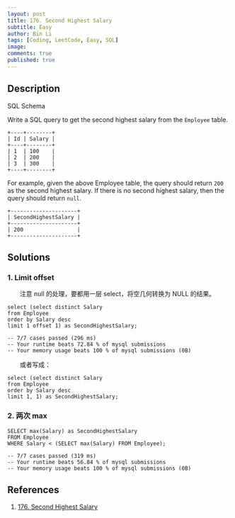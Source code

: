 ```yaml
---
layout: post
title: 176. Second Highest Salary
subtitle: Easy
author: Bin Li
tags: [Coding, LeetCode, Easy, SQL]
image: 
comments: true
published: true
---
```


## Description

SQL Schema

Write a SQL query to get the second highest salary from the `Employee` table.

```
+----+--------+
| Id | Salary |
+----+--------+
| 1  | 100    |
| 2  | 200    |
| 3  | 300    |
+----+--------+
```

For example, given the above Employee table, the query should return `200` as the second highest salary. If there is no second highest salary, then the query should return `null`.

```
+---------------------+
| SecondHighestSalary |
+---------------------+
| 200                 |
+---------------------+
```


## Solutions
### 1. Limit offset
　　注意 null 的处理，要都用一层 select，将空几何转换为 NULL 的结果。
```mysql
select (select distinct Salary
from Employee
order by Salary desc
limit 1 offset 1) as SecondHighestSalary;

-- 7/7 cases passed (296 ms)
-- Your runtime beats 72.84 % of mysql submissions
-- Your memory usage beats 100 % of mysql submissions (0B)
```

　　或者写成：

```mysql
select (select distinct Salary
from Employee
order by Salary desc
limit 1, 1) as SecondHighestSalary;
```

### 2. 两次 max

```mysql
SELECT max(Salary) as SecondHighestSalary
FROM Employee
WHERE Salary < (SELECT max(Salary) FROM Employee);

-- 7/7 cases passed (319 ms)
-- Your runtime beats 56.84 % of mysql submissions
-- Your memory usage beats 100 % of mysql submissions (0B)
```
## References
1. [176. Second Highest Salary](https://leetcode.com/problems/second-highest-salary/)